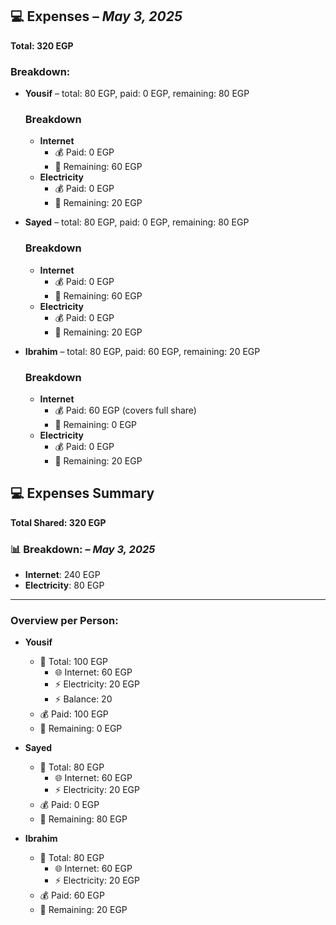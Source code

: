 ## 💻 Expenses – *May 3, 2025*
**Total: 320 EGP**

### Breakdown:

- **Yousif** – total: 80 EGP, paid: 0 EGP, remaining: 80 EGP  
    ### Breakdown
    - **Internet**  
        - 💰 Paid: 0 EGP  
        - 💸 Remaining: 60 EGP  
    - **Electricity**  
        - 💰 Paid: 0 EGP  
        - 💸 Remaining: 20 EGP  

- **Sayed** – total: 80 EGP, paid: 0 EGP, remaining: 80 EGP  
    ### Breakdown
    - **Internet**  
        - 💰 Paid: 0 EGP  
        - 💸 Remaining: 60 EGP  
    - **Electricity**  
        - 💰 Paid: 0 EGP  
        - 💸 Remaining: 20 EGP  

- **Ibrahim** – total: 80 EGP, paid: 60 EGP, remaining: 20 EGP  
    ### Breakdown
    - **Internet**  
        - 💰 Paid: 60 EGP (covers full share)  
        - 💸 Remaining: 0 EGP  
    - **Electricity**  
        - 💰 Paid: 0 EGP  
        - 💸 Remaining: 20 EGP  


## 💻 Expenses Summary
**Total Shared: 320 EGP** 

### 📊 Breakdown:  – *May 3, 2025*
- **Internet**: 240 EGP  
- **Electricity**: 80 EGP 
---
### Overview per Person:

- **Yousif**
  - 🧾 Total: 100 EGP  
    - 🌐 Internet: 60 EGP  
    - ⚡ Electricity: 20 EGP  
    - ⚡ Balance: 20
  - 💰 Paid: 100 EGP  
  - 💸 Remaining: 0 EGP  

- **Sayed**
  - 🧾 Total: 80 EGP  
    - 🌐 Internet: 60 EGP  
    - ⚡ Electricity: 20 EGP  
  - 💰 Paid: 0 EGP  
  - 💸 Remaining: 80 EGP  

- **Ibrahim**
  - 🧾 Total: 80 EGP  
    - 🌐 Internet: 60 EGP  
    - ⚡ Electricity: 20 EGP  
  - 💰 Paid: 60 EGP  
  - 💸 Remaining: 20 EGP  
